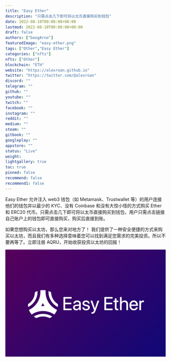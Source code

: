```yaml
---
title: "Easy Ether"
description: "只需点击几下即可将以太币直接购买到钱包"
date: 2022-08-18T00:00:00+08:00
lastmod: 2022-08-18T00:00:00+08:00
draft: false
authors: ["boogArno"]
featuredImage: "easy-ether.png"
tags: ["Other","Easy Ether"]
categories: ["nfts"]
nfts: ["Other"]
blockchain: "ETH"
website: "https://alexroan.github.io"
twitter: "https://twitter.com/@alexroan"
discord: ""
telegram: ""
github: ""
youtube: ""
twitch: ""
facebook: ""
instagram: ""
reddit: ""
medium: ""
steam: ""
gitbook: ""
googleplay: ""
appstore: ""
status: "Live"
weight: 
lightgallery: true
toc: true
pinned: false
recommend: false
recommend1: false
---
```

Easy Ether 允许注入 web3 钱包（如 Metamask、Trustwallet 等）的用户连接他们的钱包并以最少的 KYC、没有 Coinbase 和没有大惊小怪的方式购买 Ether 和 ERC20 代币。只需点击几下即可将以太币直接购买到钱包，用户只需点击链接自己账户上的钱包即可直接购买，购买后直接到账。

如果您想购买以太坊，那么您来对地方了！
我们提供了一种安全便捷的方式来购买以太坊，而且我们有多种选择意味着您可以找到满足您需求的完美投资。所以不要再等了。立即注册 AQRU，开始收获投资以太坊的回报！

![alexroan-dapp-other-eth-image1_33fee903c8e97ea0cb71b2f024ede836](alexroan-dapp-other-eth-image1_33fee903c8e97ea0cb71b2f024ede836.png)